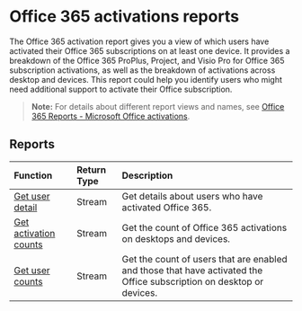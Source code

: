 # Office 365 activations reports

The Office 365 activation report gives you a view of which users have activated their Office 365 subscriptions on at least one device. It provides a breakdown of the Office 365 ProPlus, Project, and Visio Pro for Office 365 subscription activations, as well as the breakdown of activations across desktop and devices. This report could help you identify users who might need additional support to activate their Office subscription.

> **Note:** For details about different report views and names, see [Office 365 Reports - Microsoft Office activations](https://support.office.com/client/Office-activations-87c24ae2-82e0-4d1e-be01-c3bcc3f18c60).

## Reports
| Function                                 | Return Type | Description                              |
| :--------------------------------------- | :---------- | :--------------------------------------- |
| [Get user detail](../api/reportroot_office365activationsuserdetail.md) | Stream      | Get details about users who have activated Office 365. |
| [Get activation counts](../api/reportroot_office365activationcounts.md) | Stream      | Get the count of Office 365 activations on desktops and devices. |
| [Get user counts](../api/reportroot_office365activationsusercounts.md) | Stream      | Get the count of users that are enabled and those that have activated the Office subscription on desktop or devices. |
